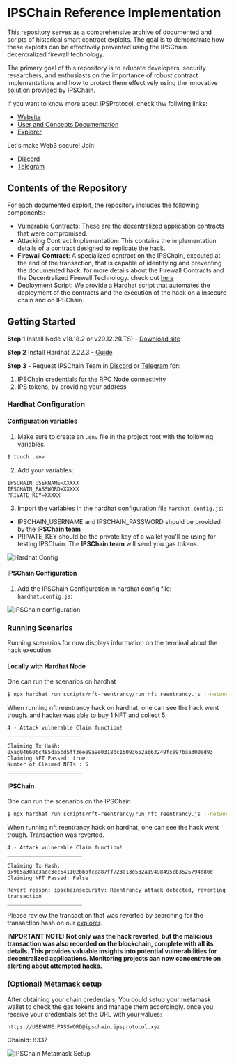 # IPSChain Reference Implementation
This repository serves as a comprehensive archive of documented and scripts of historical smart contract exploits. The goal is to demonstrate how these exploits can be effectively prevented using the IPSChain decentralized firewall technology.

The primary goal of this repository is to educate developers, security researchers, and enthusiasts on the importance of robust contract implementations and how to protect them effectively using the innovative solution provided by IPSChain. 

If you want to know more about IPSProtocol, check thw follwing links:

- [Website](https://ipsprotocol.xyz)
- [User and Concepts Documentation](https://docs.ipsprotocol.xyz)
- [Explorer](https://explorer.ipsprotocol.xyz)


Let's make Web3 secure! Join: <br>
- [Discord](https://discord.gg/GT6BpJqy) 
- [Telegram](https://t.me/+hSp2Kr_exIc5ZDA0)

## Contents of the Repository
For each documented exploit, the repository includes the following components:

- Vulnerable Contracts: These are the decentralized application contracts that were compromised.
- Attacking Contract Implementation: This contains the implementation details of a contract designed to replicate the hack.
- **Firewall Contract**: A specialized contract on the IPSChain, executed at the end of the transaction, that is capable of identifying and preventing the documented hack. for more details about the Firewall Contracts and the Decentralized Firewall Technology. check out [here](https://docs.ipsprotocol.xyz)
- Deployment Script: We provide a Hardhat script that automates the deployment of the contracts and the execution of the hack on a insecure chain and on IPSChain.

## Getting Started

**Step 1** Install Node v18.18.2 or v20.12.2(LTS) - [Download site](https://nodejs.org/en/download)

**Step 2** Install Hardhat 2.22.3 - [Guide](https://hardhat.org/hardhat-runner/docs/getting-started#installation)


**Step 3** - Request IPSChain Team in [Discord](https://discord.gg/k4Q5JspK) or [Telegram](https://t.me/+hSp2Kr_exIc5ZDA0) for:
1. IPSChain credentials for the RPC Node connectivity   
2. IPS tokens, by providing your address

### Hardhat Configuration

#### Configuration variables

1. Make sure to create an ```.env``` file in the project root with the following variables.
```bash
$ touch .env
```
2. Add your variables:
```
IPSCHAIN_USERNAME=XXXXX
IPSCHAIN_PASSWORD=XXXXX
PRIVATE_KEY=XXXXX
```

3. Import the variables in the hardhat configuration file ```hardhat.config.js```:

- IPSCHAIN_USERNAME and IPSCHAIN_PASSWORD should be provided by the **IPSChain team**
- PRIVATE_KEY should be the private key of a wallet you'll be using for testing IPSChain. The **IPSChain team** will send you gas tokens.

![Hardhat Config](image-1.png)

#### IPSChain Configuration

1. Add the IPSChain Configuration in hardhat config file: ```hardhat.config.js```:

![IPSChain configuration](network_configuration.png)

### Running Scenarios

Running scenarios for now displays information on the terminal about the hack execution.

#### Locally with Hardhat Node

One can run the scenarios on hardhat 
```bash
$ npx hardhat run scripts/nft-reentrancy/run_nft_reentrancy.js --network hardhat
```

When running nft reentrancy hack on hardhat, one can see the hack went trough. and hacker was able to buy 1 NFT and collect 5.

```text
4 - Attack vulnerable Claim function!
________________________

Claiming Tx Hash: 0xac04660bc485da5cd5ff3eee9a9e0318dc15093652a663249fce97baa300ed93
Claiming NFT Passed: true
Number of Claimed NFTs : 5
________________________
```



#### IPSChain

One can run the scenarios on the IPSChain 
```bash
$ npx hardhat run scripts/nft-reentrancy/run_nft_reentrancy.js --network ipschain
```

When running nft reentrancy hack on hardhat, one can see the hack went trough. Transaction was reverted.

```text
4 - Attack vulnerable Claim function!
________________________

Claiming Tx Hash: 0x9b5a30ac3adc3ec641102bbbfcea87ff723a13d532a19498495cb3525794d80d
Claiming NFT Passed: False

Revert reason: ipschainsecurity: Reentrancy attack detected, reverting transaction
________________________
```


Please review the transaction that was reverted by searching for the transaction hash on our  [explorer](https://explorer.ipsprotocol.xyz).

**IMPORTANT NOTE: Not only was the hack reverted, but the malicious transaction was also recorded on the blockchain, complete with all its details. This provides valuable insights into potential vulnerabilities for decentralized applications. Monitoring projects can now concentrate on alerting about attempted hacks.**


### (Optional) Metamask setup

After obtaining your chain credentials, You could setup your metamask wallet to check the gas tokens and manage them accordingly. once you receive your credentials set the URL with your values:

```
https://USENAME:PASSWORD@ipschain.ipsprotocol.xyz
```

ChainId: 8337 

![IPSChain Metamask Setup](image.png)
